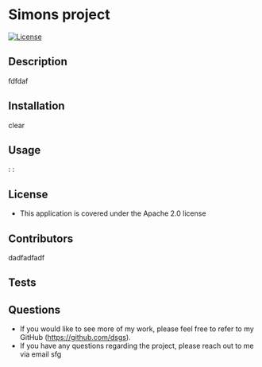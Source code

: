 
# Simons project   
[![License](https://img.shields.io/badge/License-Apache_2.0-blue.svg)](https://opensource.org/licenses/Apache-2.0)


## Description
fdfdaf

## Installation 
clear



## Usage
:
:


## License 
- This application is covered under the Apache 2.0 license


## Contributors
dadfadfadf


## Tests


## Questions 
- If you would like to see more of my work, please feel free to refer to my GitHub (https://github.com/dsgs).
- If you have any questions regarding the project, please reach out to me via email sfg
